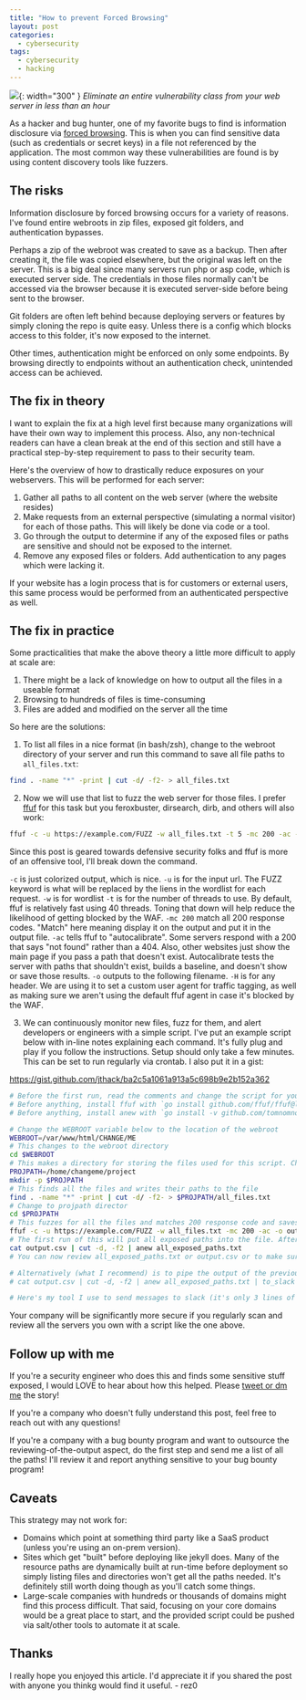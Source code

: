 ```yaml
---
title: "How to prevent Forced Browsing"
layout: post
categories:
  - cybersecurity
tags:
  - cybersecurity
  - hacking
---
```


![](https://i.imgur.com/eQaB5XZ.png){: width="300" }
*Eliminate an entire vulnerability class from your web server in less than an hour*

As a hacker and bug hunter, one of my favorite bugs to find is information disclosure via [forced browsing](https://owasp.org/www-community/attacks/Forced_browsing). This is when you can find sensitive data (such as credentials or secret keys) in a file not referenced by the application. The most common way these vulnerabilities are found is by using content discovery tools like fuzzers.

## The risks

Information disclosure by forced browsing occurs for a variety of reasons. I've found entire webroots in zip files, exposed git folders, and authentication bypasses.

Perhaps a zip of the webroot was created to save as a backup. Then after creating it, the file was copied elsewhere, but the original was left on the server. This is a big deal since many servers run php or asp code, which is executed server side. The credentials in those files normally can't be accessed via the browser because it is executed server-side before being sent to the browser.

Git folders are often left behind because deploying servers or features by simply cloning the repo is quite easy. Unless there is a config which blocks access to this folder, it's now exposed to the internet.

Other times, authentication might be enforced on only some endpoints. By browsing directly to endpoints without an authentication check, unintended access can be achieved.

## The fix in theory

I want to explain the fix at a high level first because many organizations will have their own way to implement this process. Also, any non-technical readers can have a clean break at the end of this section and still have a practical step-by-step requirement to pass to their security team.

Here's the overview of how to drastically reduce exposures on your webservers. This will be performed for each server:
1. Gather all paths to all content on the web server (where the website resides)
2. Make requests from an external perspective (simulating a normal visitor) for each of those paths. This will likely be done via code or a tool.
3. Go through the output to determine if any of the exposed files or paths are sensitive and should not be exposed to the internet.
4. Remove any exposed files or folders. Add authentication to any pages which were lacking it.

If your website has a login process that is for customers or external users, this same process would be performed from an authenticated perspective as well.

## The fix in practice

Some practicalities that make the above theory a little more difficult to apply at scale are:
1. There might be a lack of knowledge on how to output all the files in a useable format
2. Browsing to hundreds of files is time-consuming
3. Files are added and modified on the server all the time

So here are the solutions:

1. To list all files in a nice format (in bash/zsh), change to the webroot directory of your server and run this command to save all file paths to `all_files.txt`:
```bash
find . -name "*" -print | cut -d/ -f2- > all_files.txt
```

2. Now we will use that list to fuzz the web server for those files. I prefer [ffuf](https://github.com/ffuf/ffuf) for this task but you feroxbuster, dirsearch, dirb, and others will also work:
```bash
ffuf -c -u https://example.com/FUZZ -w all_files.txt -t 5 -mc 200 -ac -o output.csv -H "User-agent: Mozilla/5.0 Security Testing"
```

Since this post is geared towards defensive security folks and ffuf is more of an offensive tool, I'll break down the command.

`-c`  is just colorized output, which is nice.
`-u`  is for the input url. The FUZZ keyword is what will be replaced by the liens in the wordlist for each request.
`-w`  is for wordlist
`-t`  is for the number of threads to use. By default, ffuf is relatively fast using 40 threads. Toning that down will help reduce the likelihood of getting blocked by the WAF.
`-mc 200`  match all 200 response codes. "Match" here meaning display it on the output and put it in the output file.
`-ac`  tells ffuf to "autocalibrate". Some servers respond with a 200 that says "not found" rather than a 404. Also, other websites just show the main page if you pass a path that doesn't exist. Autocalibrate tests the server with paths that shouldn't exist, builds a baseline, and doesn't show or save those results.
`-o`  outputs to the following filename.
`-H`  is for any header. We are using it to set a custom user agent for traffic tagging, as well as making sure we aren't using the default ffuf agent in case it's blocked by the WAF.

3. We can continuously monitor new files, fuzz for them, and alert developers or engineers with a simple script. I've put an example script below with in-line notes explaining each command. It's fully plug and play if you follow the instructions. Setup should only take a few minutes. This can be set to run regularly via crontab. I also put it in a gist:

https://gist.github.com/jthack/ba2c5a1061a913a5c698b9e2b152a362

```bash
# Before the first run, read the comments and change the script for your company
# Before anything, install ffuf with `go install github.com/ffuf/ffuf@latest`
# Before anything, install anew with `go install -v github.com/tomnomnom/anew@latest`

# Change the WEBROOT variable below to the location of the webroot
WEBROOT=/var/www/html/CHANGE/ME
# This changes to the webroot directory
cd $WEBROOT
# This makes a directory for storing the files used for this script. Change it to be whatever path you want.
PROJPATH=/home/changeme/project
mkdir -p $PROJPATH
# This finds all the files and writes their paths to the file
find . -name "*" -print | cut -d/ -f2- > $PROJPATH/all_files.txt
# Change to projpath director
cd $PROJPATH
# This fuzzes for all the files and matches 200 response code and saves output in the file. You can use ffuf's other nice outputs if desired but it will break the rest of the script.
ffuf -c -u https://example.com/FUZZ -w all_files.txt -mc 200 -ac -o output.csv
# The first run of this will put all exposed paths into the file. After that, only newly exposed files will be output.
cat output.csv | cut -d, -f2 | anew all_exposed_paths.txt
# You can now review all_exposed_paths.txt or output.csv or to make sure nothing is exposed that shouldn't be. Due to the way "anew" works, this will only show you the new paths each time it is ran.

# Alternatively (what I recommend) is to pipe the output of the previous command into a slack or discord hook. If you do that, comment out the last line and use this one. As mentioned before, due to anew, you will only be pinged/alerted when there is a NEW 200 response path.
# cat output.csv | cut -d, -f2 | anew all_exposed_paths.txt | to_slack

# Here's my tool I use to send messages to slack (it's only 3 lines of code): https://github.com/jthack/toslack
```

Your company will be significantly more secure if you regularly scan and review all the servers you own with a script like the one above.

## Follow up with me
If you're a security engineer who does this and finds some sensitive stuff exposed, I would LOVE to hear about how this helped. Please [tweet or dm me](https://twitter.com/rez0\_\_) the story!

If you're a company who doesn't fully understand this post, feel free to reach out with any questions!

If you're a company with a bug bounty program and want to outsource the reviewing-of-the-output aspect, do the first step and send me a list of all the paths! I'll review it and report anything sensitive to your bug bounty program!

## Caveats
This strategy may not work for:
- Domains which point at something third party like a SaaS product (unless you're using an on-prem version).
- Sites which get "built" before deploying like jekyll does. Many of the resource paths are dynamically built at run-time before deployment so simply listing files and directories won't get all the paths needed. It's definitely still worth doing though as you'll catch some things.
- Large-scale companies with hundreds or thousands of domains might find this process difficult. That said, focusing on your core domains would be a great place to start, and the provided script could be pushed via salt/other tools to automate it at scale.


## Thanks
I really hope you enjoyed this article. I'd appreciate it if you shared the post with anyone you thinkg would find it useful.
\- rez0



<meta name="twitter:card" content="summary_large_image" />
<meta name="twitter:site" content="@rez0__" />
<meta name="twitter:creator" content="@rez0__" />
<meta property="og:url" content="https://rez0.blog/cybersecurity/2022/09/22/prevent-info-disclosures.html" />
<meta property="og:title" content="How to prevent Forced Browsing" />
<meta property="og:description" content="Eliminate an entire vulnerability class from your web server in less than an hour" />
<meta property="og:image" content="https://i.imgur.com/eQaB5XZ.png" />
